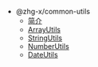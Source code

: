 <!-- 侧边栏配置 -->

* @zhg-x/common-utils
  * [简介](utils-docs/README.md)
  * [ArrayUtils](utils-docs/ArrayUtils.md)
  * [StringUtils](utils-docs/StringUtils.md)
  * [NumberUtils](utils-docs/NumberUtils.md)
  * [DateUtils](utils-docs/DateUtils.md)
